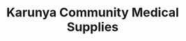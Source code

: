 ---
title: "Karunya Community Medical Supplies"
url: /trivandrum/karunya-community-medical-supplies/
shop: Sanitätshaus
---
